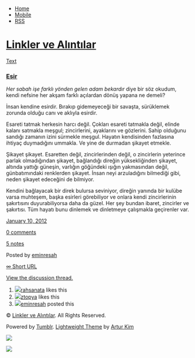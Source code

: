 -   [Home](/)
-   [Mobile](/mobile)
-   [RSS](http://eminresah.tumblr.com/rss)

[Linkler ve Alıntılar](/)
=========================

[Text](http://eminresah.tumblr.com/post/15584599126/esir)

### [Esir](http://eminresah.tumblr.com/post/15584599126/esir)

*Her sabah işe farklı yönden gelen adam bekardır* diye bir söz okudum,
kendi nefsine her akşam farklı açılardan dönüş yapana ne demeli?

İnsan kendine esirdir. Bırakıp gidemeyeceği bir savaşta, sürüklemek
zorunda olduğu canı ve aklıyla esirdir.

Esareti tatmak herkesin harcı değil. Çokları esareti tatmakla değil,
elinde kalanı satmakla meşgul; zincirlerini, ayaklarını ve gözlerini.
Sahip olduğunu sandığı zamanın izini sürmekle meşgul. Hayatın
kendisinden fazlasına ihtiyaç duymadığını ummakla. Ve yine de durmadan
şikayet etmekle.

Şikayet şikayet. Esaretten değil, zincirlerinden değil, o zincirlerin
yeterince parlak olmadığından şikayet, bağlandığı direğin yüksekliğinden
şikayet, altında yattığı güneşin, varlığın göğündeki ışığın yakmasından
değil, günbatımındaki renklerden şikayet. İnsan neyi arzuladığını
bilmediği gibi, neden şikayet edeceğini de bilmiyor.

Kendini bağlayacak bir direk bulursa seviniyor, direğin yanında bir
kulübe varsa muhteşem, başka esirleri görebiliyor ve onlara kendi
zincirlerinin şakırtısını duyurabiliyorsa daha da güzel. Her şey bundan
ibaret, zincirler ve şakırtısı. Tüm hayatı bunu dinlemek ve dinletmeye
çalışmakla geçirenler var.

[January 10, 2012](http://eminresah.tumblr.com/post/15584599126/esir)

[0
comments](http://eminresah.tumblr.com/post/15584599126/esir#disqus_thread)

[5 notes](http://eminresah.tumblr.com/post/15584599126/esir#notes)

Posted by [eminresah](http://eminresah.tumblr.com/)

[∞ Short URL](http://tmblr.co/ZWS1OyEWwXnM)

[View the discussion thread.](http://erblog.disqus.com/?url=ref)

1.  [![](http://33.media.tumblr.com/avatar_0c7aae06b75c_16.png)](http://rahsanata.tumblr.com/ "Before Sunset ")[rahsanata](http://rahsanata.tumblr.com/ "Before Sunset")
    likes this
2.  [![](http://38.media.tumblr.com/avatar_17d7756f7f8f_16.png)](http://ztopya.tumblr.com/ "aglea ")[ztopya](http://ztopya.tumblr.com/ "aglea")
    likes this
3.  [![](http://38.media.tumblr.com/avatar_06c8562d8d9e_16.png)](http://eminresah.tumblr.com/ "Linkler ve Alıntılar")[eminresah](http://eminresah.tumblr.com/ "Linkler ve Alıntılar")
    posted this

© [Linkler ve Alıntılar](/). All Rights Reserved.

Powered by [Tumblr](http://tumblr.com). [Lightweight
Theme](http://www.tumblr.com/theme/10820) by [Artur
Kim](http://arturkim.com)

![](https://px.srvcs.tumblr.com/impixu?T=1434918789&J=eyJ0eXBlIjoidXJsIiwidXJsIjoiaHR0cDpcL1wvZW1pbnJlc2FoLnR1bWJsci5jb21cL3Bvc3RcLzE1NTg0NTk5MTI2XC9lc2lyIiwicmVxdHlwZSI6MCwicm91dGUiOiJcL3Bvc3RcLzppZFwvOnN1bW1hcnkiLCJub3NjcmlwdCI6MX0=&U=HNMHBFIFBI&K=04729baeeb97c51a9edf4b4fb7f61999aaf8eb9da2eb542672672c8333535935&R=)

![](https://px.srvcs.tumblr.com/impixu?T=1434918789&J=eyJ0eXBlIjoicG9zdCIsInVybCI6Imh0dHA6XC9cL2VtaW5yZXNhaC50dW1ibHIuY29tXC9wb3N0XC8xNTU4NDU5OTEyNlwvZXNpciIsInJlcXR5cGUiOjAsInJvdXRlIjoiXC9wb3N0XC86aWRcLzpzdW1tYXJ5IiwicG9zdHMiOlt7InBvc3RpZCI6IjE1NTg0NTk5MTI2IiwiYmxvZ2lkIjoiMzY0ODAyOCIsInNvdXJjZSI6MzN9XSwibm9zY3JpcHQiOjF9&U=JKOKHOAOOD&K=6844d019f476e5cff0b1f8e6e0f4502816e73d98f5713a3538c62ae089a4f8ad&R=)

